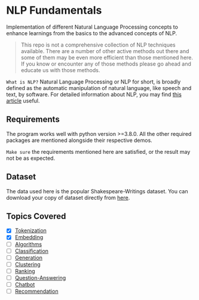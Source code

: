 # NLP Fundamentals

Implementation of different Natural Language Processing concepts
to enhance learnings from the basics to the advanced concepts of NLP.

> This repo is not a comprehensive collection of NLP techniques available.
> There are a number of other active methods out there and some of them may be
> even more efficient than those mentioned here. If you know or encounter any of those methods
> please go ahead and educate us with those methods.

`What is NLP?` Natural Language Processing or NLP for short, is broadly defined as the automatic manipulation of
natural language, like speech and text, by software. For detailed information about NLP, you may find [this
article](https://machinelearningmastery.com/natural-language-processing/) useful.

## Requirements

The program works well with python version >=3.8.0.
All the other required packages are mentioned alongside their respective demos.

`Make sure` the requirements mentioned here are satisfied, or the result may not be as expected.

## Dataset

The data used here is the popular Shakespeare-Writings dataset. You can download your copy of dataset
directly from [here](https://drive.google.com/file/d/1VDwAlWoPShYfKjLvpxKbgA15YW_wr4Z-/view?usp=sharing).

## Topics Covered

- [x] [Tokenization](https://github.com/arunism/NLP-Fundamentals/blob/master/01-Tokenization)
- [x] [Embedding](https://github.com/arunism/NLP-Fundamentals/blob/master/02-Embedding)
- [ ] [Algorithms](https://github.com/arunism/NLP-Fundamentals/blob/master/03-Algorithms)
- [ ] [Classification](https://github.com/arunism/NLP-Fundamentals/blob/master/04-Classification)
- [ ] [Generation](https://github.com/arunism/NLP-Fundamentals/blob/master/05-Generation)
- [ ] [Clustering](https://github.com/arunism/NLP-Fundamentals/blob/master/06-Clustering)
- [ ] [Ranking](https://github.com/arunism/NLP-Fundamentals/blob/master/07-Ranking)
- [ ] [Question-Answering](https://github.com/arunism/NLP-Fundamentals/blob/master/08-Question-Answering)
- [ ] [Chatbot](https://github.com/arunism/NLP-Fundamentals/blob/master/09-Chatbot)
- [ ] [Recommendation](https://github.com/arunism/NLP-Fundamentals/blob/master/10-Recommendation)
